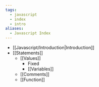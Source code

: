 ```yaml
---
tags:
  - javascript
  - index
  - intro
aliases:
  - Javascript Index
---
```

- [[Javascript/Introduction|Introduction]]
- [[Statements]]
	- [[Values]]
		- Fixed
		- [[Variables]]
	- [[Comments]]
	- [[Function]]